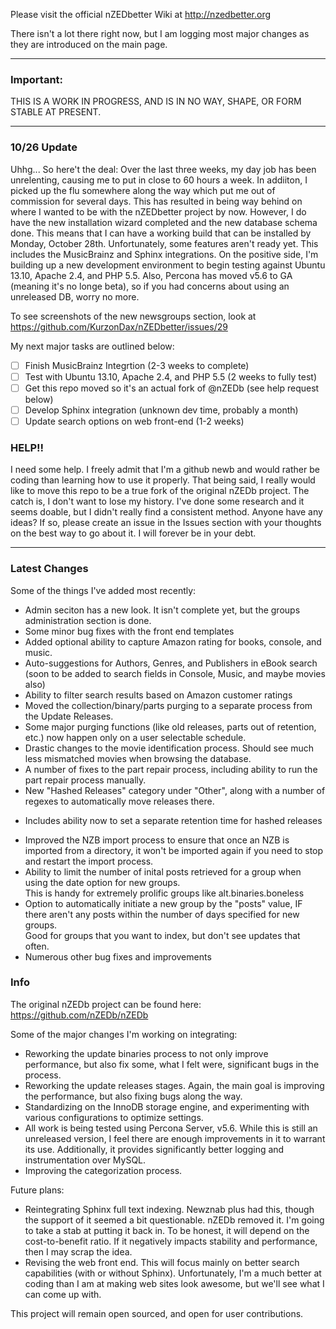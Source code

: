 Please visit the official nZEDbetter Wiki at http://nzedbetter.org

There isn't a lot there right now, but I am logging most major changes as
they are introduced on the main page.

---
### Important:

THIS IS A WORK IN PROGRESS, AND IS IN NO WAY, SHAPE, OR FORM STABLE AT PRESENT.

---

### 10/26 Update
Uhhg... So here't the deal:
Over the last three weeks, my day job has been unrelenting, causing me to put in close to 60 hours a week.  In addiiton, I picked up the flu somewhere along the way which put me out of commission for several days.  This has resulted in being way behind on where I wanted to be with the nZEDbetter project by now.  However, I do have the new installation wizard completed and the new database schema done.  This means that I can have a working build that can be installed by Monday, October 28th.  Unfortunately, some features aren't ready yet.  This includes the MusicBrainz and Sphinx integrations.  On the positive side, I'm building up a new development environment to begin testing against Ubuntu 13.10, Apache 2.4, and PHP 5.5.  Also, Percona has moved v5.6 to GA (meaning it's no longe beta), so if you had concerns about using an unreleased DB, worry no more.

To see screenshots of the new newsgroups section, look at https://github.com/KurzonDax/nZEDbetter/issues/29

My next major tasks are outlined below:
- [ ] Finish MusicBrainz Integrtion (2-3 weeks to complete)
- [ ] Test with Ubuntu 13.10, Apache 2.4, and PHP 5.5 (2 weeks to fully test)
- [ ] Get this repo moved so it's an actual fork of @nZEDb (see help request below)
- [ ] Develop Sphinx integration (unknown dev time, probably a month)
- [ ] Update search options on web front-end (1-2 weeks)

### HELP!!
I need some help.  I freely admit that I'm a github newb and would rather be coding than learning
how to use it properly.  That being said, I really would like to move this repo to be a true fork
of the original nZEDb project.  The catch is, I don't want to lose my history.  I've done some
research and it seems doable, but I didn't really find a consistent method.  Anyone have any ideas?
If so, please create an issue in the Issues section with your thoughts on the best way to go about it.
I will forever be in your debt.

---

### Latest Changes
Some of the things I've added most recently:  
* Admin seciton has a new look.  It isn't complete yet, but the groups administration section is done.
* Some minor bug fixes with the front end templates
* Added optional ability to capture Amazon rating for books, console, and music.
* Auto-suggestions for Authors, Genres, and Publishers in eBook search (soon to be added to search fields in Console, Music, and maybe movies also)
* Ability to filter search results based on Amazon customer ratings
* Moved the collection/binary/parts purging to a separate process from the Update Releases.
* Some major purging functions (like old releases, parts out of retention, etc.) now happen only on a user selectable schedule.  
* Drastic changes to the movie identification process. Should see much less mismatched movies when browsing the database.  
* A number of fixes to the part repair process, including ability to run the part repair process manually.  
* New "Hashed Releases" category under "Other", along with a number of regexes to automatically move releases there.  
- Includes ability now to set a separate retention time for hashed releases
* Improved the NZB import process to ensure that once an NZB is imported from a directory, it won't be imported again if you need to stop and restart the import process.  
* Ability to limit the number of inital posts retrieved for a group when using the date option for new groups.  
    This is handy for extremely prolific groups like alt.binaries.boneless
* Option to automatically initiate a new group by the "posts" value, IF there aren't any posts within the number of days specified for new groups.  
    Good for groups that you want to index, but don't see updates that often.
* Numerous other bug fixes and improvements  

### Info

The original nZEDb project can be found here: https://github.com/nZEDb/nZEDb

Some of the major changes I'm working on integrating:  
* Reworking the update binaries process to not only improve performance, but also fix some, what I felt were, significant bugs in the process.  
* Reworking the update releases stages.  Again, the main goal is improving the performance, but also fixing bugs along the way.  
* Standardizing on the InnoDB storage engine, and experimenting with various configurations to optimize settings.  
* All work is being tested using Percona Server, v5.6. While this is still an unreleased version, I feel there are enough improvements in it to warrant its use.  Additionally, it provides significantly better logging and instrumentation over MySQL.    
* Improving the categorization process.  

Future plans:  
* Reintegrating Sphinx full text indexing.  Newznab plus had this, though the support of it seemed a bit questionable.  nZEDb removed it.  I'm going to take a stab at putting it back in.  To be honest, it will depend on the cost-to-benefit ratio.  If it negatively impacts stability and performance, then I may scrap the idea.
* Revising the web front end.  This will focus mainly on better search capabilities (with or without Sphinx).  Unfortunately, I'm a much better at coding than I am at making web sites look awesome, but we'll see what I can come up with.

This project will remain open sourced, and open for user contributions.

